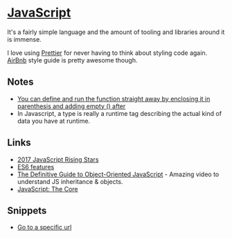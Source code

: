 # [JavaScript](https://developer.mozilla.org/bm/docs/Web/JavaScript)
It's a fairly simple language and the amount of tooling and libraries around it is immense.

I love using [Prettier](https://github.com/prettier/prettier) for never having to think about styling code again. [AirBnb](https://github.com/airbnb/javascript) style guide is pretty awesome though.

## Notes
- [You can define and run the function straight away by enclosing it in parenthesis and adding empty () after](https://forum.keyboardmaestro.com/t/javascript-assistance/8331/2)
- In Javascript, a type is really a runtime tag describing the actual kind of data you have at runtime.

## Links
- [2017 JavaScript Rising Stars](https://risingstars.js.org/2017/en/)
- [ES6 features](https://github.com/lukehoban/es6features#readme)
- [The Definitive Guide to Object-Oriented JavaScript](https://www.youtube.com/watch?v=PMfcsYzj-9M) - Amazing video to understand JS inheritance & objects.
- [JavaScript: The Core](http:J//dmitrysoshnikov.com/ecmascript/javascript-the-core-2nd-edition/)

## Snippets
- [Go to a specific url](https://gist.github.com/44d2f4c818a85a2cab6eff381ad43c6a)